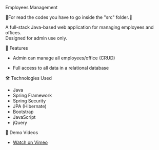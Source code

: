 Employees Management


 🔴For read the codes you have to go inside the "src" folder.🔴
 
A full-stack Java-based web application for managing employees and offices.  
Designed for admin use only.

📌 Features

- Admin can manage all employees/office (CRUD)

- Full access to all data in a relational database

🛠️ Technologies Used

- Java
- Spring Framework
- Spring Security
- JPA (Hibernate)
- Bootstrap
- JavaScript
- jQuery

🎥 Demo Videos

-
  [Watch on Vimeo](https://vimeo.com/1076063258)
